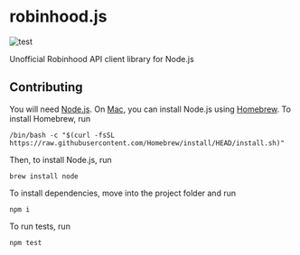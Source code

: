 # robinhood.js

![test](https://github.com/jaredrcleghorn/robinhood.js/actions/workflows/test.yml/badge.svg)

Unofficial Robinhood API client library for Node.js

## Contributing

You will need [Node.js](https://nodejs.org/). On [Mac](https://www.apple.com/mac/), you can install
Node.js using [Homebrew](https://brew.sh). To install Homebrew, run

```shell
/bin/bash -c "$(curl -fsSL https://raw.githubusercontent.com/Homebrew/install/HEAD/install.sh)"
```

Then, to install Node.js, run

```shell
brew install node
```

To install dependencies, move into the project folder and run

```shell
npm i
```

To run tests, run

```shell
npm test
```
